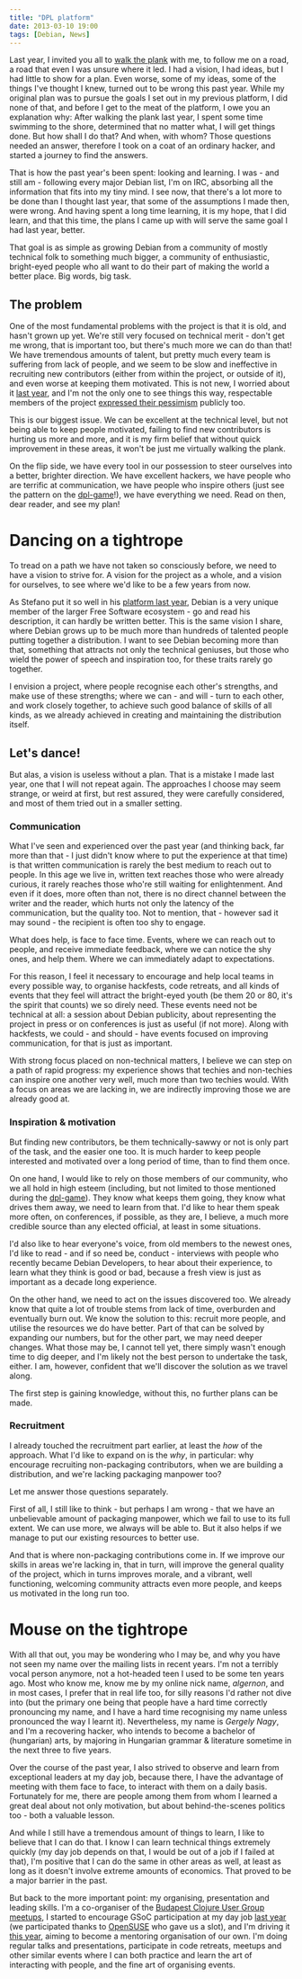 ```yaml
---
title: "DPL platform"
date: 2013-03-10 19:00
tags: [Debian, News]
---
```


Last year, I invited you all to [walk the plank][wtp] with me, to
follow me on a road, a road that even I was unsure where it led. I had
a vision, I had ideas, but I had little to show for a plan. Even
worse, some of my ideas, some of the things I've thought I knew,
turned out to be wrong this past year. While my original plan was to
pursue the goals I set out in my previous platform, I did none of
that, and before I get to the meat of the platform, I owe you an
explanation why: After walking the plank last year, I spent some time
swimming to the shore, determined that no matter what, I will get
things done. But how shall I do that? And when, with whom? Those
questions needed an answer, therefore I took on a coat of an ordinary
hacker, and started a journey to find the answers.

That is how the past year's been spent: looking and learning. I was -
and still am - following every major Debian list, I'm on IRC,
absorbing all the information that fits into my tiny mind. I see now,
that there's a lot more to be done than I thought last year, that some
of the assumptions I made then, were wrong. And having spent a long
time learning, it is my hope, that I did learn, and that this time,
the plans I came up with will serve the same goal I had last year,
better.

That goal is as simple as growing Debian from a community of mostly
technical folk to something much bigger, a community of enthusiastic,
bright-eyed people who all want to do their part of making the world a
better place. Big words, big task.

 [wtp]: http://www.debian.org/vote/2012/platforms/algernon

<!-- more -->

The problem
-----------

One of the most fundamental problems with the project is that it is
old, and hasn't grown up yet. We're still very focused on technical
merit - don't get me wrong, that is important too, but there's much
more we can do than that! We have tremendous amounts of talent, but
pretty much every team is suffering from lack of people, and we seem
to be slow and ineffective in recruiting new contributors (either from
within the project, or outside of it), and even worse at keeping them
motivated. This is not new, I worried about it [last year][wtp], and
I'm not the only one to see things this way, respectable members of
the project [expressed their pessimism][bubulle-dpl-game] publicly
too.

 [wtp]: http://www.debian.org/vote/2012/platforms/algernon
 [bubulle-dpl-game]: http://www.perrier.eu.org/weblog/2013/02/16#dpl-game

This is our biggest issue. We can be excellent at the technical level,
but not being able to keep people motivated, failing to find new
contributors is hurting us more and more, and it is my firm belief
that without quick improvement in these areas, it won't be just me
virtually walking the plank.

On the flip side, we have every tool in our possession to steer
ourselves into a better, brighter direction. We have excellent
hackers, we have people who are terrific at communication, we have
people who inspire others (just see the pattern on the
[dpl-game][dpl-game]!), we have everything we need. Read on then, dear
reader, and see my plan!

 [dpl-game]: http://blog.zouish.org/posts/dpl_game/

Dancing on a tightrope
======================

To tread on a path we have not taken so consciously before, we need to
have a vision to strive for. A vision for the project as a whole, and
a vision for ourselves, to see where we'd like to be a few years from
now.

As Stefano put it so well in his [platform last year][zack-2012],
Debian is a very unique member of the larger Free Software ecosystem -
go and read his description, it can hardly be written better. This is
the same vision I share, where Debian grows up to be much more than
hundreds of talented people putting together a distribution. I want to
see Debian becoming more than that, something that attracts not only
the technical geniuses, but those who wield the power of speech and
inspiration too, for these traits rarely go together.

 [zack-2012]: http://www.debian.org/vote/2012/platforms/zack

I envision a project, where people recognise each other's strengths,
and make use of these strengths; where we can - and will - turn to
each other, and work closely together, to achieve such good balance of
skills of all kinds, as we already achieved in creating and
maintaining the distribution itself.

Let's dance!
------------

But alas, a vision is useless without a plan. That is a mistake I made
last year, one that I will not repeat again. The approaches I choose
may seem strange, or weird at first, but rest assured, they were
carefully considered, and most of them tried out in a smaller setting.

<h3>Communication</h3>

What I've seen and experienced over the past year (and thinking back,
far more than that - I just didn't know where to put the experience at
that time) is that written communication is rarely the best medium to
reach out to people. In this age we live in, written text reaches
those who were already curious, it rarely reaches those who're still
waiting for enlightenment. And even if it does, more often than not,
there is no direct channel between the writer and the reader, which
hurts not only the latency of the communication, but the quality
too. Not to mention, that - however sad it may sound - the recipient
is often too shy to engage.

What does help, is face to face time. Events, where we can reach out
to people, and receive immediate feedback, where we can notice the
shy ones, and help them. Where we can immediately adapt to
expectations.

For this reason, I feel it necessary to encourage and help local teams
in every possible way, to organise hackfests, code retreats, and all
kinds of events that they feel will attract the bright-eyed youth (be
them 20 or 80, it's the spirit that counts) we so direly need. These
events need not be technical at all: a session about Debian publicity,
about representing the project in press or on conferences is just as
useful (if not more). Along with hackfests, we could - and should -
have events focused on improving communication, for that is just as
important.

With strong focus placed on non-technical matters, I believe we can
step on a path of rapid progress: my experience shows that techies and
non-techies can inspire one another very well, much more than two
techies would. With a focus on areas we are lacking in, we are
indirectly improving those we are already good at.

<h3>Inspiration & motivation</h3>

But finding new contributors, be them technically-sawwy or not is only
part of the task, and the easier one too. It is much harder to keep
people interested and motivated over a long period of time, than to
find them once.

On one hand, I would like to rely on those members of our community,
who we all hold in high esteem (including, but not limited to those
mentioned during the [dpl-game][dpl-game]). They know what keeps them
going, they know what drives them away, we need to learn from
that. I'd like to hear them speak more often, on conferences, if
possible, as they are, I believe, a much more credible source than any
elected official, at least in some situations.

I'd also like to hear everyone's voice, from old members to the newest
ones, I'd like to read - and if so need be, conduct - interviews with
people who recently became Debian Developers, to hear about their
experience, to learn what they think is good or bad, because a fresh
view is just as important as a decade long experience.

On the other hand, we need to act on the issues discovered too. We
already know that quite a lot of trouble stems from lack of time,
overburden and eventually burn out. We know the solution to this:
recruit more people, and utilise the resources we do have better. Part
of that can be solved by expanding our numbers, but for the other
part, we may need deeper changes. What those may be, I cannot tell
yet, there simply wasn't enough time to dig deeper, and I'm likely not
the best person to undertake the task, either. I am, however,
confident that we'll discover the solution as we travel along.

The first step is gaining knowledge, without this, no further plans
can be made.

<h3>Recruitment</h3>

I already touched the recruitment part earlier, at least the *how* of
the approach. What I'd like to expand on is the *why*, in particular:
why encourage recruiting non-packaging contributors, when we are
building a distribution, and we're lacking packaging manpower too?

Let me answer those questions separately.

First of all, I still like to think - but perhaps I am wrong - that we
have an unbelievable amount of packaging manpower, which we fail to
use to its full extent. We can use more, we always will be able
to. But it also helps if we manage to put our existing resources to
better use.

And that is where non-packaging contributions come in. If we improve
our skills in areas we're lacking in, that in turn, will improve the
general quality of the project, which in turns improves morale, and a
vibrant, well functioning, welcoming community attracts even more
people, and keeps us motivated in the long run too.

Mouse on the tightrope
======================

With all that out, you may be wondering who I may be, and why you have
not seen my name over the mailing lists in recent years. I'm not a
terribly vocal person anymore, not a hot-headed teen I used to be some
ten years ago. Most who know me, know me by my online nick name,
*algernon*, and in most cases, I prefer that in real life too, for
silly reasons I'd rather not dive into (but the primary one being that
people have a hard time correctly pronouncing my name, and I have a
hard time recognising my name unless pronounced the way I learnt
it). Nevertheless, my name is *Gergely Nagy*, and I'm a recovering
hacker, who intends to become a bachelor of (hungarian) arts, by
majoring in Hungarian grammar & literature sometime in the next three
to five years.

Over the course of the past year, I also strived to observe and learn
from exceptional leaders at my day job, because there, I have the
advantage of meeting with them face to face, to interact with them on
a daily basis. Fortunately for me, there are people among them from
whom I learned a great deal about not only motivation, but about
behind-the-scenes politics too - both a valuable lesson.

And while I still have a tremendous amount of things to learn, I like
to believe that I can do that. I know I can learn technical things
extremely quickly (my day job depends on that, I would be out of a job
if I failed at that), I'm positive that I can do the same in other
areas as well, at least as long as it doesn't involve extreme amounts
of economics. That proved to be a major barrier in the past.

But back to the more important point: my organising, presentation and
leading skills. I'm a co-organiser of the
[Budapest Clojure User Group meetups][bcug], I started to encourage
GSoC participation at my day job [last year][bb-gsoc2012] (we
participated thanks to [OpenSUSE][opensuse] who gave us a slot), and
I'm driving it [this year][bb-gsoc2013], aiming to become a mentoring
organisation of our own. I'm doing regular talks and presentations,
participate in code retreats, meetups and other similar events where I
can both practice and learn the art of interacting with people, and
the fine art of organising events.

 [bcug]: http://www.meetup.com/Budapest-Clojure-User-Group/
 [opensuse]: http://en.opensuse.org/Main_Page
 [bb-gsoc2012]: http://en.opensuse.org/Archive:GSOC_ideas_2012#syslog-ng
 [bb-gsoc2013]: https://github.com/balabit/GSoC2013/wiki/Idea-&-Project-list
